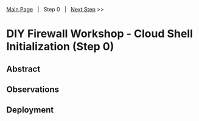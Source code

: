 [Main Page][Prev]&nbsp;&nbsp;&nbsp;|&nbsp;&nbsp;&nbsp;Step 0&nbsp;&nbsp;&nbsp;|&nbsp;&nbsp;&nbsp;[Next Step][Next] >> 

# DIY Firewall Workshop - Cloud Shell Initialization (Step 0)

## Abstract

## Observations

## Deployment



<!--Link References-->
[Prev]: ./README.md
[Next]: ./WorkshopStep1.md
